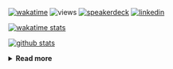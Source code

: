 [![wakatime](https://wakatime.com/badge/user/ddf27f94-292a-4343-b7eb-1143a4c6cf87.svg)](https://wakatime.com/@ddf27f94-292a-4343-b7eb-1143a4c6cf87)
![views](https://komarev.com/ghpvc/?username=chck&color=blueviolet)
[![speakerdeck](https://img.shields.io/badge/Speaker_Deck-chck-8a2be2?style=flat-square&logo=speaker-deck)](https://speakerdeck.com/chck)
[![linkedin](https://img.shields.io/badge/LinkedIn-chck-8a2be2?style=flat-square&logo=linkedin)](https://www.linkedin.com/in/chck/)

[![wakatime stats](https://github-readme-stats-nine-umber-51.vercel.app/api/wakatime?username=chck&layout=compact&count_private=true&hide_title=true&hide=Other&theme=buefy&langs_count=14)](https://wakatime.com/@chck?rank=me)

[![github stats](https://github-readme-stats-nine-umber-51.vercel.app/api?username=chck&count_private=true&show_icons=true&hide_title=true&theme=buefy)](https://github.com/anuraghazra/github-readme-stats)

<details>
  <summary><b>Read more</b></summary>
  <br>

  <!--START_SECTION:waka-->
**🐱 My GitHub Data** 

> 📦 132.9 kB Used in GitHub's Storage 
 > 
> 🏆 691 Contributions in the Year 2025
 > 
> 💼 Opted to Hire
 > 
> 📜 133 Public Repositories 
 > 
> 🔑 24 Private Repositories 
 > 
**I'm a Night 🦉** 

```text
🌞 Morning                1446 commits        ████░░░░░░░░░░░░░░░░░░░░░   17.87 % 
🌆 Daytime                2366 commits        ███████░░░░░░░░░░░░░░░░░░   29.24 % 
🌃 Evening                2246 commits        ███████░░░░░░░░░░░░░░░░░░   27.76 % 
🌙 Night                  2034 commits        ██████░░░░░░░░░░░░░░░░░░░   25.14 % 
```
📅 **I'm Most Productive on Thursday** 

```text
Monday                   1467 commits        █████░░░░░░░░░░░░░░░░░░░░   18.13 % 
Tuesday                  1321 commits        ████░░░░░░░░░░░░░░░░░░░░░   16.32 % 
Wednesday                1484 commits        █████░░░░░░░░░░░░░░░░░░░░   18.34 % 
Thursday                 1752 commits        █████░░░░░░░░░░░░░░░░░░░░   21.65 % 
Friday                   832 commits         ███░░░░░░░░░░░░░░░░░░░░░░   10.28 % 
Saturday                 519 commits         ██░░░░░░░░░░░░░░░░░░░░░░░   06.41 % 
Sunday                   717 commits         ██░░░░░░░░░░░░░░░░░░░░░░░   08.86 % 
```


📊 **This Week I Spent My Time On** 

```text
💬 Programming Languages: 
Other                    20 hrs 11 mins      ██████████████░░░░░░░░░░░   56.07 % 
Python                   5 hrs 4 mins        ████░░░░░░░░░░░░░░░░░░░░░   14.11 % 
Terraform                2 hrs 40 mins       ██░░░░░░░░░░░░░░░░░░░░░░░   07.42 % 
Rust                     2 hrs 24 mins       ██░░░░░░░░░░░░░░░░░░░░░░░   06.69 % 
Ruby                     1 hr 44 mins        █░░░░░░░░░░░░░░░░░░░░░░░░   04.83 % 

🔥 Editors: 
Chrome                   25 hrs 49 mins      ██████████████████░░░░░░░   71.69 % 
PyCharm                  7 hrs 3 mins        █████░░░░░░░░░░░░░░░░░░░░   19.57 % 
RustRover                2 hrs 2 mins        █░░░░░░░░░░░░░░░░░░░░░░░░   05.68 % 
Zed                      53 mins             █░░░░░░░░░░░░░░░░░░░░░░░░   02.48 % 
Neovim                   11 mins             ░░░░░░░░░░░░░░░░░░░░░░░░░   00.53 % 
```

**I Mostly Code in Python** 

```text
Python                   47 repos            ████████░░░░░░░░░░░░░░░░░   33.57 % 
Jupyter Notebook         19 repos            ███░░░░░░░░░░░░░░░░░░░░░░   13.57 % 
Ruby                     11 repos            ██░░░░░░░░░░░░░░░░░░░░░░░   07.86 % 
HCL                      6 repos             █░░░░░░░░░░░░░░░░░░░░░░░░   04.29 % 
TypeScript               6 repos             █░░░░░░░░░░░░░░░░░░░░░░░░   04.29 % 
```



**Timeline**

![Lines of Code chart](https://raw.githubusercontent.com/chck/chck/main/assets/bar_graph.png)


 Last Updated on 2025-08-21 02:07 UTC
<!--END_SECTION:waka-->
</details>

